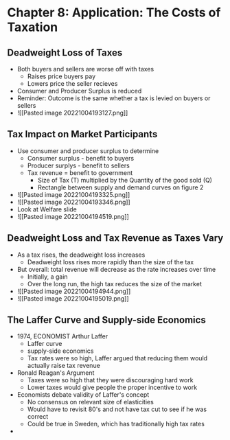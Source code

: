 # Chapter 8: Application: The Costs of Taxation
## Deadweight Loss of Taxes
- Both buyers and sellers are worse off with taxes
	- Raises price buyers pay
	- Lowers price the seller recieves
- Consumer and Producer Surplus is reduced
- Reminder: Outcome is the same whether a tax is levied on buyers or sellers
- ![[Pasted image 20221004193127.png]]
## Tax Impact on Market Participants
- Use consumer and producer surplus to determine
	- Consumer surplus - benefit to buyers
	- Producer surplys - benefit to sellers
	- Tax revenue = benefit to government
		- Size of Tax (T) multiplied by the Quantity of the good sold (Q)
		- Rectangle between supply and demand curves on figure 2
- ![[Pasted image 20221004193325.png]]
- ![[Pasted image 20221004193346.png]]
- Look at Welfare slide
- ![[Pasted image 20221004194519.png]]
## Deadweight Loss and Tax Revenue as Taxes Vary
- As a tax rises, the deadweight loss increases
	- Deadweight loss rises more rapidly than the size of the tax
- But overall: total revenue will decrease as the rate increases over time
	- Initially, a gain
	- Over the long run, the high tax reduces the size of the market
- ![[Pasted image 20221004194944.png]]
- ![[Pasted image 20221004195019.png]]
## The Laffer Curve and Supply-side Economics
- 1974, ECONOMIST Arthur Laffer
	- Laffer curve
	- supply-side economics
	- Tax rates were so high, Laffer argued that reducing them would actually raise tax revenue
- Ronald Reagan's Argument
	- Taxes were so high that they were discouraging hard work
	- Lower taxes would give people the proper incentive to work
- Economists debate validity of Laffer's concept
	- No consensus on relevant size of elasticities
	- Would have to revisit 80's and not have tax cut to see if he was correct
	- Could be true in Sweden, which has traditionally high tax rates
- 